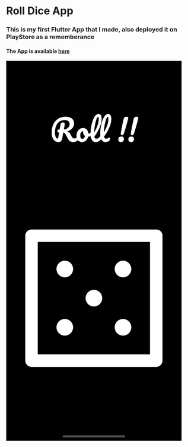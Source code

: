 # Roll Dice App

### This is my first Flutter App that I made, also deployed it on PlayStore as a rememberance

#### The App is available [here](https://play.google.com/store/apps/details?id=com.roll.dice)

![Alt text](/ScreenShot.png?raw=true "Title")